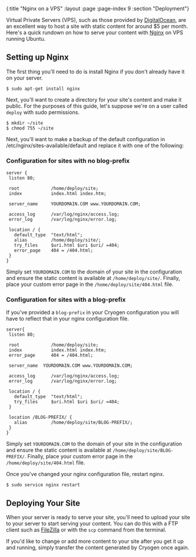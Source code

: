 {:title "Nginx on a VPS"
 :layout :page
 :page-index 9
 :section "Deployment"}
 
Virtual Private Servers (VPS), such as those provided by [DigitalOcean](https://www.digitalocean.com/), are an excellent way to host a site with static content for around $5 per month. Here's a quick rundown on how to serve your content with [Nginx](http://wiki.nginx.org/) on VPS running Ubuntu.

## Setting up Nginx

The first thing you'll need to do is install Nginx if you don't already have it on your server.

```
$ sudo apt-get install nginx
```

Next, you'll want to create a directory for your site's content and make it public. For the purposes of this guide, let's suppose we're on a user called `deploy` with sudo permissions. 

```
$ mkdir ~/site
$ chmod 755 ~/site
```

Next, you'll want to make a backup of the default configuration in /etc/nginx/sites-available/default and replace it with one of the following:

### Configuration for sites with no blog-prefix

```
server {
 listen 80;

 root            /home/deploy/site;
 index           index.html index.htm;

 server_name     YOURDOMAIN.COM www.YOURDOMAIN.COM;

 access_log      /var/log/nginx/access.log;
 error_log       /var/log/nginx/error.log;

 location / {
   default_type  "text/html";
   alias         /home/deploy/site/;
   try_files     $uri.html $uri $uri/ =404;
   error_page    404 = /404.html;
 }
}
```

Simply set `YOURDOMAIN.COM` to the domain of your site in the configuration and ensure the static content is available at `/home/deploy/site/`. Finally, place your custom error page in the `/home/deploy/site/404.html` file.

### Configuration for sites with a blog-prefix

If you've provided a `blog-prefix` in your Cryogen configuration you will have to reflect that in your nginx configuration file.

```
server{
 listen 80;

 root            /home/deploy/site;
 index           index.html index.htm;
 error_page      404 = /404.html;

 server_name  YOURDOMAIN.COM www.YOURDOMAIN.COM;

 access_log      /var/log/nginx/access.log;
 error_log       /var/log/nginx/error.log;

 location / {
   default_type  "text/html";
   try_files     $uri.html $uri $uri/ =404;
 }

 location /BLOG-PREFIX/ {
   alias         /home/deploy/site/BLOG-PREFIX/;
 }
}
```

Simply set `YOURDOMAIN.COM` to the domain of your site in the configuration and ensure the static content is available at `/home/deploy/site/BLOG-PREFIX/`. Finally, place your custom error page in the `/home/deploy/site/404.html` file.

Once you've changed your nginx configuration file, restart nginx.

```
$ sudo service nginx restart
```

## Deploying Your Site

When your server is ready to serve your site, you'll need to upload your site to your server to start serving your content. You can do this with a FTP client such as [FileZilla](https://filezilla-project.org/) or with the `scp` command from the terminal.

If you'd like to change or add more content to your site after you get it up and running, simply transfer the content generated by Cryogen once again.
